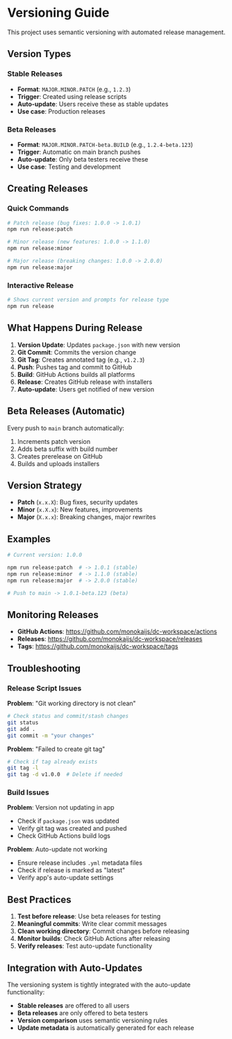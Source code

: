 # Versioning Guide

This project uses semantic versioning with automated release management.

## Version Types

### Stable Releases
- **Format**: `MAJOR.MINOR.PATCH` (e.g., `1.2.3`)
- **Trigger**: Created using release scripts
- **Auto-update**: Users receive these as stable updates
- **Use case**: Production releases

### Beta Releases  
- **Format**: `MAJOR.MINOR.PATCH-beta.BUILD` (e.g., `1.2.4-beta.123`)
- **Trigger**: Automatic on main branch pushes
- **Auto-update**: Only beta testers receive these
- **Use case**: Testing and development

## Creating Releases

### Quick Commands

```bash
# Patch release (bug fixes: 1.0.0 -> 1.0.1)
npm run release:patch

# Minor release (new features: 1.0.0 -> 1.1.0)  
npm run release:minor

# Major release (breaking changes: 1.0.0 -> 2.0.0)
npm run release:major
```

### Interactive Release

```bash
# Shows current version and prompts for release type
npm run release
```

## What Happens During Release

1. **Version Update**: Updates `package.json` with new version
2. **Git Commit**: Commits the version change
3. **Git Tag**: Creates annotated tag (e.g., `v1.2.3`)
4. **Push**: Pushes tag and commit to GitHub
5. **Build**: GitHub Actions builds all platforms
6. **Release**: Creates GitHub release with installers
7. **Auto-update**: Users get notified of new version

## Beta Releases (Automatic)

Every push to `main` branch automatically:
1. Increments patch version
2. Adds beta suffix with build number
3. Creates prerelease on GitHub
4. Builds and uploads installers

## Version Strategy

- **Patch** (`x.x.X`): Bug fixes, security updates
- **Minor** (`x.X.x`): New features, improvements  
- **Major** (`X.x.x`): Breaking changes, major rewrites

## Examples

```bash
# Current version: 1.0.0

npm run release:patch  # -> 1.0.1 (stable)
npm run release:minor  # -> 1.1.0 (stable)  
npm run release:major  # -> 2.0.0 (stable)

# Push to main -> 1.0.1-beta.123 (beta)
```

## Monitoring Releases

- **GitHub Actions**: https://github.com/monokaijs/dc-workspace/actions
- **Releases**: https://github.com/monokaijs/dc-workspace/releases
- **Tags**: https://github.com/monokaijs/dc-workspace/tags

## Troubleshooting

### Release Script Issues

**Problem**: "Git working directory is not clean"
```bash
# Check status and commit/stash changes
git status
git add .
git commit -m "your changes"
```

**Problem**: "Failed to create git tag"
```bash
# Check if tag already exists
git tag -l
git tag -d v1.0.0  # Delete if needed
```

### Build Issues

**Problem**: Version not updating in app
- Check if `package.json` was updated
- Verify git tag was created and pushed
- Check GitHub Actions build logs

**Problem**: Auto-update not working
- Ensure release includes `.yml` metadata files
- Check if release is marked as "latest"
- Verify app's auto-update settings

## Best Practices

1. **Test before release**: Use beta releases for testing
2. **Meaningful commits**: Write clear commit messages
3. **Clean working directory**: Commit changes before releasing
4. **Monitor builds**: Check GitHub Actions after releasing
5. **Verify releases**: Test auto-update functionality

## Integration with Auto-Updates

The versioning system is tightly integrated with the auto-update functionality:

- **Stable releases** are offered to all users
- **Beta releases** are only offered to beta testers
- **Version comparison** uses semantic versioning rules
- **Update metadata** is automatically generated for each release
